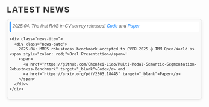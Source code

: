 <html lang="en">
<head>
  <meta charset="UTF-8">
  <meta name="viewport" content="width=device-width, initial-scale=1.0">
  <style>
    /* Container styles */
    .news-container {
      width: 100%;
      max-height: 200px; /* 高度减半 */
      overflow-y: auto;
      border: 1px solid #e0e0e0;
      border-radius: 8px; /* 圆角减小 */
      padding: 6px; /* 内边距减小 */
      font-family: 'Arial', sans-serif;
      font-size: 12px; /* 只减小新闻容器内的字体 */
      line-height: 1.3; /* 行高减小 */
      background-color: #fafafa;
      box-shadow: 0px 2px 6px rgba(0, 0, 0, 0.1); /* 阴影减小 */
    }

    /* Hover effect for container */
    .news-container:hover {
      border-color: #007bff;
      box-shadow: 0px 2px 8px rgba(0, 123, 255, 0.2);
    }

    /* News item styles */
    .news-item {
      margin-bottom: 4px; /* 间距减小 */
      padding: 5px; /* 内边距减小 */
      background-color: #ffffff;
      border-left: 3px solid #007bff; /* 边框减小 */
      border-radius: 4px; /* 圆角减小 */
      transition: all 0.2s ease;
      cursor: pointer;
    }

    /* Hover effect for news item */
    .news-item:hover {
      background-color: #e0f7fa;
      transform: translateX(3px);
    }

    /* Date styling - 继承容器字体大小 */
    .news-date {
      font-style: italic;
      color: #555;
      margin-bottom: 3px;
    }

    /* Header styles - 保持原始大小 */
    h3 {
      font-size: 22px;
      color: #333;
      font-weight: bold;
      margin-bottom: 12px;
      text-transform: uppercase;
      letter-spacing: 1px;
    }

    /* Link styles - 保持原始大小 */
    a {
      color: #007bff;
      text-decoration: none;
      transition: color 0.2s ease;
      font-size: inherit; /* 继承父元素字体大小 */
    }

    a:hover {
      color: #0056b3;
    }
  </style>
</head>
<body>

  <h3>Latest News</h3>
  <div class="news-container">
    <div class="news-item">
      <div class="news-date">
        2025.04: The first RAG in CV survey released!
        <span>
          <a href="https://github.com/zhengxuJosh/Awesome-RAG-Vision" target="_blank">Code</a> and 
          <a href="https://arxiv.org/pdf/2503.18016" target="_blank">Paper</a>
        </span>
      </div>
    </div>

    <div class="news-item">
      <div class="news-date">
        2025.04: MMSS robustness benchmark accepted to CVPR 2025 @ TMM Open-World as <span style="color: red;">Oral Presentation</span>!
        <span>
          <a href="https://github.com/Chenfei-Liao/Multi-Modal-Semantic-Segmentation-Robustness-Benchmark" target="_blank">Code</a> and 
          <a href="https://arxiv.org/pdf/2503.18445" target="_blank">Paper</a>
        </span>
      </div>
    </div>


    <div class="news-item">
      <div class="news-date">
        2025.02: Visit INSAIT as a Resident Doctoral Researcher! 
        <a href="https://www.linkedin.com/posts/insaitinstitute_insait-ai-computervision-activity-7297518558874406912-c9PO?utm_source=share&utm_medium=member_desktop&rcm=ACoAAEnD3sQBGae5cdlTD6ToV59qsKz7e_q4uk8" target="_blank">LinkedIn</a>
      </div>
    </div>

    <div class="news-item">
      <div class="news-date">2025.01: Successfully passed PhD Qualifying Examination!</div>
    </div>

    <div class="news-item">
      <div class="news-date">2024.12: Invited as an <strong>Area Chair</strong> of PDLM @ <strong>AAAI 2025</strong>.</div>
    </div>

    <div class="news-item">
      <div class="news-date">2024.10: One paper accepted to <strong>IEEE TPAMI</strong></div>
    </div>

    <div class="news-item">
      <div class="news-date">2024.10: Oral presentation @ <strong>ECCV 2024</strong> Oral Session 5A: Segmentation 
        <a href="https://eccv.ecva.net/virtual/2024/session/103" target="_blank">[video]</a>
      </div>
    </div>

    <div class="news-item">
      <div class="news-date">2024.09: One paper accepted to <strong>Pattern Recognition</strong></div>
    </div>

    <div class="news-item">
      <div class="news-date">2024.07: Three papers (one <strong>Oral (1.5%)</strong>) accepted to <strong>ECCV 2024</strong></div>
    </div>

    <div class="news-item">
      <div class="news-date">2024.03: One paper accepted to <strong>IEEE CAI 2024</strong></div>
    </div>

    <div class="news-item">
      <div class="news-date">2024.03: One paper accepted to <strong>Pattern Recognition</strong></div>
    </div>

    <div class="news-item">
      <div class="news-date">2024.03: Five papers (one <strong>Highlight (2.8%)</strong>) accepted to <strong>CVPR 2024</strong></div>
    </div>

    <div class="news-item">
      <div class="news-date">2024.02: Two papers accepted to <strong>ICRA 2024</strong></div>
    </div>

    <div class="news-item">
      <div class="news-date">2023.07: Two papers accepted to <strong>ICCV 2023</strong></div>
    </div>

    <div class="news-item">
      <div class="news-date">2023.03: One paper accepted to <strong>CVPR 2023</strong></div>
    </div>
  </div>

</body>
</html>
